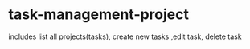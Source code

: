 # task-management-project
includes list all projects(tasks), create new tasks ,edit task, delete task 
